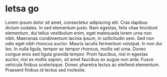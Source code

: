 # letsa go

Lorem ipsum dolor sit amet, consectetur adipiscing elit. Cras dapibus dictum sodales. In sed elementum justo. Nam egestas, felis vitae tincidunt elementum, dui tellus vestibulum enim, eget malesuada lorem urna non nibh. Maecenas condimentum lacinia ipsum, in sollicitudin sem. Sed non odio eget nibh rhoncus auctor. Mauris iaculis fermentum volutpat. In non dui leo. In nulla ligula, tempor ac tempor rhoncus, mollis vel urna. Donec congue eros sed ligula gravida tempor. Proin faucibus, nisi in egestas auctor, nisl ex mollis sapien, sit amet faucibus ex augue non ante. Fusce vehicula finibus scelerisque. Donec pharetra lectus ac eleifend elementum. Praesent finibus id lectus sed molestie. 
